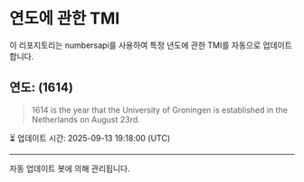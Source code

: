 
# 연도에 관한 TMI

이 리포지토리는 numbersapi를 사용하여 특정 년도에 관한 TMI를 자동으로 업데이트합니다.

## 연도: (1614)
> 1614 is the year that the University of Groningen is established in the Netherlands on August 23rd.

⏳ 업데이트 시간: 2025-09-13 19:18:00 (UTC)

---
자동 업데이트 봇에 의해 관리됩니다.

